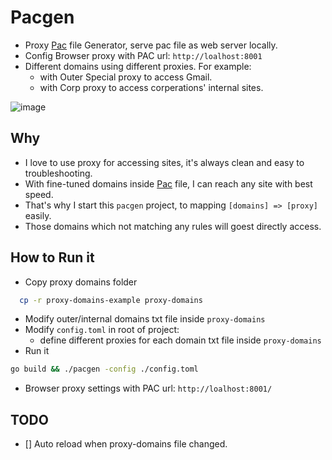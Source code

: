 # Pacgen

- Proxy [Pac](https://en.wikipedia.org/wiki/Proxy_auto-config) file Generator, serve pac file as web server locally.
- Config Browser proxy with PAC url: `http://loalhost:8001`
- Different domains using different proxies. For example:
  - with Outer Special proxy to access Gmail.
  - with Corp proxy to access corperations' internal sites.

![image](https://github.com/rmrf/pacgen/assets/42414/f83f0667-fcbd-4d5d-802f-394f871c172c)



## Why

- I love to use proxy for accessing sites, it's always clean and easy to troubleshooting.
- With fine-tuned domains inside [Pac](https://en.wikipedia.org/wiki/Proxy_auto-config) file, I can reach any site with best speed.
- That's why I start this `pacgen` project, to mapping `[domains] => [proxy]` easily.
- Those domains which not matching any rules will goest directly access.

## How to Run it

- Copy proxy domains folder

```bash
  cp -r proxy-domains-example proxy-domains
```

- Modify outer/internal domains txt file inside `proxy-domains`
- Modify `config.toml` in root of project:
  - define different proxies for each domain txt file inside `proxy-domains`
- Run it

```bash
go build && ./pacgen -config ./config.toml
```

- Browser proxy settings with PAC url: `http://loalhost:8001/`

## TODO

- [] Auto reload when proxy-domains file changed.
